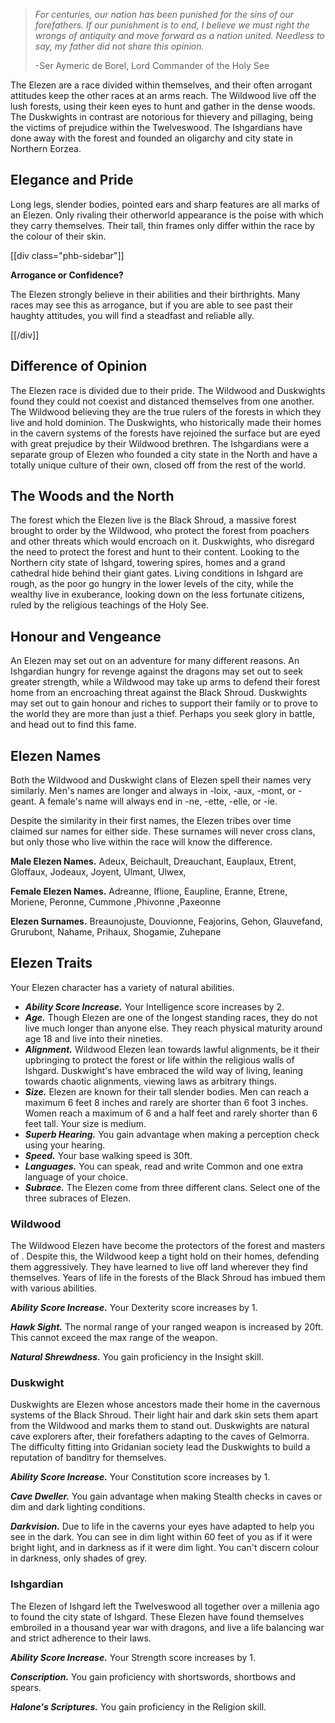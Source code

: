 > *For centuries, our nation has been punished for the sins of our forefathers. If our punishment is to end, I believe we must right the wrongs of antiquity and move forward as a nation united. Needless to say, my father did not share this opinion.*
> 
> -Ser Aymeric de Borel, Lord Commander of the Holy See

The Elezen are a race divided within themselves, and their often arrogant attitudes keep the other races at an arms reach. The Wildwood live off the lush forests, using their keen eyes to hunt and gather in the dense woods. The Duskwights in contrast are notorious for thievery and pillaging, being the victims of prejudice within the Twelveswood. The Ishgardians have done away with the forest and founded an oligarchy and city state in Northern Eorzea.

## Elegance and Pride

Long legs, slender bodies, pointed ears and sharp features are all marks of an Elezen. Only rivaling their otherworld appearance is the poise with which they carry themselves. Their tall, thin frames only differ within the race by the colour of their skin.

[[div class="phb-sidebar"]]

**Arrogance or Confidence?**

The Elezen strongly believe in their abilities and their birthrights. Many races may see this as arrogance, but if you are able to see past their haughty attitudes, you will find a steadfast and reliable ally.

[[/div]]

## Difference of Opinion

The Elezen race is divided due to their pride. The Wildwood and Duskwights found they could not coexist and distanced themselves from one another. The Wildwood believing they are the true rulers of the forests in which they live and hold dominion. The Duskwights, who historically made their homes in the cavern systems of the forests have rejoined the surface but are eyed with great prejudice by their Wildwood brethren. The Ishgardians were a separate group of Elezen who founded a city state in the North and have a totally unique culture of their own, closed off from the rest of the world.

## The Woods and the North

The forest which the Elezen live is the Black Shroud, a massive forest brought to order by the Wildwood, who protect the forest from poachers and other threats which would encroach on it. Duskwights, who disregard the need to protect the forest and hunt to their content. Looking to the Northern city state of Ishgard, towering spires, homes and a grand cathedral hide behind their giant gates. Living conditions in Ishgard are rough, as the poor go hungry in the lower levels of the city, while the wealthy live in exuberance, looking down on the less fortunate citizens, ruled by the religious teachings of the Holy See.

## Honour and Vengeance

An Elezen may set out on an adventure for many different reasons. An Ishgardian hungry for revenge against the dragons may set out to seek greater strength, while a Wildwood may take up arms to defend their forest home from an encroaching threat against the Black Shroud. Duskwights may set out to gain honour and riches to support their family or to prove to the world they are more than just a thief. Perhaps you seek glory in battle, and head out to find this fame.

## Elezen Names

Both the Wildwood and Duskwight clans of Elezen spell their names very similarly. Men's names are longer and always in -loix, -aux, -mont, or -geant. A female's name will always end in -ne, -ette, -elle, or -ie.

Despite the similarity in their first names, the Elezen tribes over time claimed sur names for either side. These surnames will never cross clans, but only those who live within the race will know the difference.

**Male Elezen Names.** Adeux, Beichault, Dreauchant, Eauplaux, Etrent, Gloffaux, Jodeaux, Joyent, Ulmant, Ulwex,

**Female Elezen Names.** Adreanne, Iflione, Eaupline, Eranne, Etrene, Moriene, Peronne, Cummone ,Phivonne ,Paxeonne

**Elezen Surnames.** Breaunojuste, Douvionne, Feajorins, Gehon, Glauvefand, Grurubont, Nahame, Prihaux, Shogamie, Zuhepane

## Elezen Traits

Your Elezen character has a variety of natural abilities.

* ***Ability Score Increase.*** Your Intelligence score increases by 2.
* ***Age.*** Though Elezen are one of the longest standing races, they do not live much longer than anyone else. They reach physical maturity around age 18 and live into their nineties.
* ***Alignment.*** Wildwood Elezen lean towards lawful alignments, be it their upbringing to protect the forest or life within the religious walls of Ishgard. Duskwight's have embraced the wild way of living, leaning towards chaotic alignments, viewing laws as arbitrary things.
* ***Size.*** Elezen are known for their tall slender bodies. Men can reach a maximum 6 feet 8 inches and rarely are shorter than 6 foot 3 inches. Women reach a maximum of 6 and a half feet and rarely shorter than 6 feet tall. Your size is medium.
* ***Superb Hearing.*** You gain advantage when making a perception check using your hearing.
* ***Speed.*** Your base walking speed is 30ft.
* ***Languages.*** You can speak, read and write Common and one extra language of your choice.
* ***Subrace.*** The Elezen come from three different clans. Select one of the three subraces of Elezen.

### Wildwood

The Wildwood Elezen have become the protectors of the forest and masters of . Despite this, the Wildwood keep a tight hold on their homes, defending them aggressively. They have learned to live off land wherever they find themselves. Years of life in the forests of the Black Shroud has imbued them with various abilities.

***Ability Score Increase.*** Your Dexterity score increases by 1.

***Hawk Sight.*** The normal range of your ranged weapon is increased by 20ft. This cannot exceed the max range of the weapon.

***Natural Shrewdness.*** You gain proficiency in the Insight skill.

### Duskwight

Duskwights are Elezen whose ancestors made their home in the cavernous systems of the Black Shroud. Their light hair and dark skin sets them apart from the Wildwood and marks them to stand out. Duskwights are natural cave explorers after, their forefathers adapting to the caves of Gelmorra. The difficulty fitting into Gridanian society lead the Duskwights to build a reputation of banditry for themselves.

***Ability Score Increase.*** Your Constitution score increases by 1.

***Cave Dweller.*** You gain advantage when making Stealth checks in caves or dim and dark lighting conditions.

***Darkvision.*** Due to life in the caverns your eyes have adapted to help you see in the dark. You can see in dim light within 60 feet of you as if it were bright light, and in darkness as if it were dim light. You can't discern colour in darkness, only shades of grey.

### Ishgardian

The Elezen of Ishgard left the Twelveswood all together over a millenia ago to found the city state of Ishgard. These Elezen have found themselves embroiled in a thousand year war with dragons, and live a life balancing war and strict adherence to their laws.

***Ability Score Increase.*** Your Strength score increases by 1.

***Conscription.*** You gain proficiency with shortswords, shortbows and spears.

***Halone's Scriptures.*** You gain proficiency in the Religion skill.
